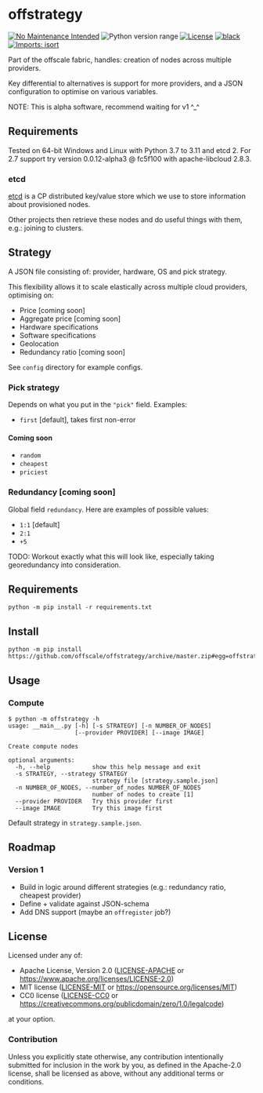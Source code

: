 offstrategy
===========
[![No Maintenance Intended](http://unmaintained.tech/badge.svg)](http://unmaintained.tech)
![Python version range](https://img.shields.io/badge/python-3.7%20|%203.8%20|%203.9%20|%203.10%20|%203.11-blue.svg)
[![License](https://img.shields.io/badge/license-Apache--2.0%20OR%20MIT%20OR%20CC0-blue.svg)](https://opensource.org/licenses/Apache-2.0)
[![black](https://img.shields.io/badge/code%20style-black-000000.svg)](https://github.com/psf/black)
[![Imports: isort](https://img.shields.io/badge/%20imports-isort-%231674b1?style=flat&labelColor=ef8336)](https://pycqa.github.io/isort)

Part of the offscale fabric, handles: creation of nodes across multiple providers.

Key differential to alternatives is support for more providers, and a JSON configuration to optimise on various variables.

NOTE: This is alpha software, recommend waiting for v1 ^_^

## Requirements

Tested on 64-bit Windows and Linux with Python 3.7 to 3.11 and etcd 2. For 2.7 support try version 0.0.12-alpha3 @ fc5f100 with apache-libcloud 2.8.3.

### etcd
[etcd](https://github.com/coreos/etcd) is a CP distributed key/value store which we use to store information about provisioned nodes.

Other projects then retrieve these nodes and do useful things with them, e.g.: joining to clusters.

## Strategy

A JSON file consisting of: provider, hardware, OS and pick strategy.

This flexibility allows it to scale elastically across multiple cloud providers, optimising on:

  - Price [coming soon]
  - Aggregate price [coming soon]
  - Hardware specifications
  - Software specifications
  - Geolocation
  - Redundancy ratio [coming soon]

See `config` directory for example configs.

### Pick strategy

Depends on what you put in the `"pick"` field. Examples:

  - `first` [default], takes first non-error

#### Coming soon

  - `random`
  - `cheapest`
  - `priciest`

### Redundancy [coming soon]

Global field `redundancy`. Here are examples of possible values:

  - `1:1` [default]
  - `2:1`
  - `+5`

TODO: Workout exactly what this will look like, especially taking georedundancy into consideration.

## Requirements

    python -m pip install -r requirements.txt

## Install

    python -m pip install https://github.com/offscale/offstrategy/archive/master.zip#egg=offstrategy

## Usage

### Compute

    $ python -m offstrategy -h
    usage: __main__.py [-h] [-s STRATEGY] [-n NUMBER_OF_NODES]
                       [--provider PROVIDER] [--image IMAGE]
    
    Create compute nodes
    
    optional arguments:
      -h, --help            show this help message and exit
      -s STRATEGY, --strategy STRATEGY
                            strategy file [strategy.sample.json]
      -n NUMBER_OF_NODES, --number_of_nodes NUMBER_OF_NODES
                            number of nodes to create [1]
      --provider PROVIDER   Try this provider first
      --image IMAGE         Try this image first

Default strategy in `strategy.sample.json`.

## Roadmap

### Version 1

  - Build in logic around different strategies (e.g.: redundancy ratio, cheapest provider)
  - Define + validate against JSON-schema
  - Add DNS support (maybe an `offregister` job?)

## License

Licensed under any of:

- Apache License, Version 2.0 ([LICENSE-APACHE](LICENSE-APACHE) or <https://www.apache.org/licenses/LICENSE-2.0>)
- MIT license ([LICENSE-MIT](LICENSE-MIT) or <https://opensource.org/licenses/MIT>)
- CC0 license ([LICENSE-CC0](LICENSE-CC0) or <https://creativecommons.org/publicdomain/zero/1.0/legalcode>)

at your option.

### Contribution

Unless you explicitly state otherwise, any contribution intentionally submitted
for inclusion in the work by you, as defined in the Apache-2.0 license, shall be
licensed as above, without any additional terms or conditions.
